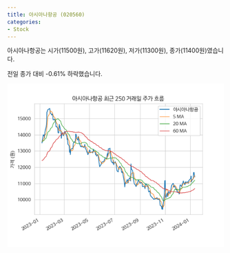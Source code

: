 ```yaml
---
title: 아시아나항공 (020560)
categories:
- Stock
---
```


아시아나항공는 시가(11500원), 고가(11620원), 저가(11300원), 종가(11400원)였습니다.

전일 종가 대비 -0.61% 하락했습니다.

<!-- more -->

![020560](/assets/images/stock/020560.png)